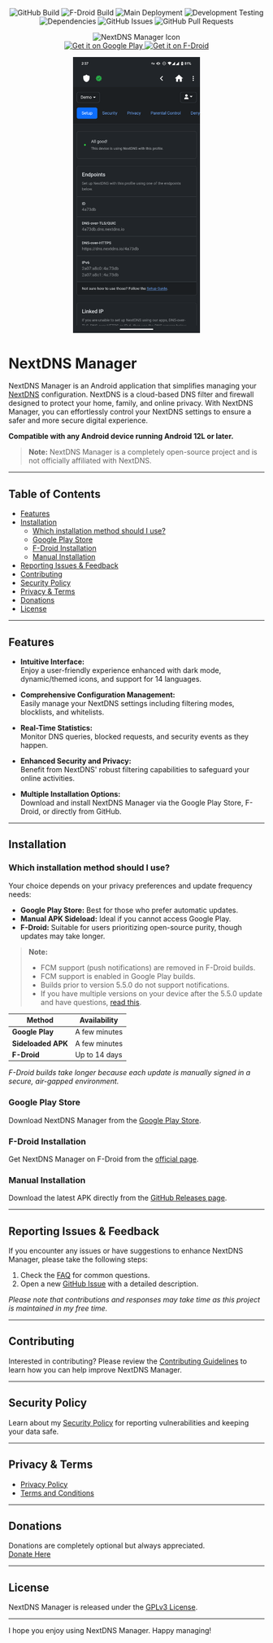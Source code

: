 <p align="center">
  <img src="https://img.shields.io/github/release/doubleangels/NextDNSManager.svg?logo=github&label=GitHub%20Build&style=for-the-badge" alt="GitHub Build">
  <img src="https://img.shields.io/f-droid/v/com.doubleangels.nextdnsmanagement.svg?logo=F-Droid&label=F-Droid%20Build&style=for-the-badge" alt="F-Droid Build">
  <img src="https://img.shields.io/github/actions/workflow/status/doubleangels/NextDNSManager/.github/workflows/deploy.yml?label=Deployment%20Pipeline&style=for-the-badge" alt="Main Deployment">
  <img src="https://img.shields.io/github/actions/workflow/status/doubleangels/NextDNSManager/.github/workflows/test-dev.yml?label=Development%20Testing&style=for-the-badge" alt="Development Testing">
  <img src="https://img.shields.io/librariesio/github/doubleangels/NextDNSManager?label=Dependencies&style=for-the-badge" alt="Dependencies">
  <img src="https://img.shields.io/github/issues/doubleangels/NextDNSManager?label=GitHub%20Issues&style=for-the-badge" alt="GitHub Issues">
  <img src="https://img.shields.io/github/issues-pr/doubleangels/NextDNSManager?label=GitHub%20Pull%20Requests&style=for-the-badge" alt="GitHub Pull Requests">
</p>

<p align="center">
  <img src="icons/web/icon-192.png" alt="NextDNS Manager Icon" width="96">
  <br>
  <a href="https://play.google.com/store/apps/details?id=com.doubleangels.nextdnsmanagement">
    <img src="https://play.google.com/intl/en_us/badges/static/images/badges/en_badge_web_generic.png" alt="Get it on Google Play" height="48">
  </a>
  <a href="https://f-droid.org/en/packages/com.doubleangels.nextdnsmanagement">
    <img src="https://fdroid.gitlab.io/artwork/badge/get-it-on.png" alt="Get it on F-Droid" height="48">
  </a>
</p>

<p align="center">
  <img src="fastlane/metadata/android/en-US/images/phoneScreenshots/1.png" alt="Screenshot of NextDNS Manager" width="250">
</p>

# NextDNS Manager

NextDNS Manager is an Android application that simplifies managing your [NextDNS](https://nextdns.io) configuration. NextDNS is a cloud-based DNS filter and firewall designed to protect your home, family, and online privacy. With NextDNS Manager, you can effortlessly control your NextDNS settings to ensure a safer and more secure digital experience.

**Compatible with any Android device running Android 12L or later.**

> **Note:** NextDNS Manager is a completely open-source project and is not officially affiliated with NextDNS.

---

## Table of Contents

- [Features](#features)
- [Installation](#installation)
  - [Which installation method should I use?](#which-installation-method-should-i-use)
  - [Google Play Store](#google-play-store)
  - [F-Droid Installation](#f-droid-installation)
  - [Manual Installation](#manual-installation)
- [Reporting Issues & Feedback](#reporting-issues--feedback)
- [Contributing](#contributing)
- [Security Policy](#security-policy)
- [Privacy & Terms](#privacy--terms)
- [Donations](#donations)
- [License](#license)

---

## Features

- **Intuitive Interface:**  
  Enjoy a user-friendly experience enhanced with dark mode, dynamic/themed icons, and support for 14 languages.

- **Comprehensive Configuration Management:**  
  Easily manage your NextDNS settings including filtering modes, blocklists, and whitelists.

- **Real-Time Statistics:**  
  Monitor DNS queries, blocked requests, and security events as they happen.

- **Enhanced Security and Privacy:**  
  Benefit from NextDNS' robust filtering capabilities to safeguard your online activities.

- **Multiple Installation Options:**  
  Download and install NextDNS Manager via the Google Play Store, F-Droid, or directly from GitHub.

---

## Installation

### Which installation method should I use?

Your choice depends on your privacy preferences and update frequency needs:

- **Google Play Store:** Best for those who prefer automatic updates.
- **Manual APK Sideload:** Ideal if you cannot access Google Play.
- **F-Droid:** Suitable for users prioritizing open-source purity, though updates may take longer.

> **Note:**
>
> - FCM support (push notifications) are removed in F-Droid builds.
> - FCM support is enabled in Google Play builds.
> - Builds prior to version 5.5.0 do not support notifications.
> - If you have multiple versions on your device after the 5.5.0 update and have questions, [read this](https://github.com/doubleangels/nextdnsmanager/issues/430).

| Method             | Availability  |
| ------------------ | ------------- |
| **Google Play**    | A few minutes |
| **Sideloaded APK** | A few minutes |
| **F-Droid**        | Up to 14 days |

_F-Droid builds take longer because each update is manually signed in a secure, air-gapped environment._

### Google Play Store

Download NextDNS Manager from the [Google Play Store](https://play.google.com/store/apps/details?id=com.doubleangels.nextdnsmanagement).

### F-Droid Installation

Get NextDNS Manager on F-Droid from the [official page](https://f-droid.org/en/packages/com.doubleangels.nextdnsmanagement).

### Manual Installation

Download the latest APK directly from the [GitHub Releases page](https://github.com/doubleangels/NextDNSManager/releases).

---

## Reporting Issues & Feedback

If you encounter any issues or have suggestions to enhance NextDNS Manager, please take the following steps:

1. Check the [FAQ](FAQ.md) for common questions.
2. Open a new [GitHub Issue](https://github.com/doubleangels/NextDNSManager/issues/new/choose) with a detailed description.

_Please note that contributions and responses may take time as this project is maintained in my free time._

---

## Contributing

Interested in contributing? Please review the [Contributing Guidelines](CONTRIBUTING.md) to learn how you can help improve NextDNS Manager.

---

## Security Policy

Learn about my [Security Policy](SECURITY.md) for reporting vulnerabilities and keeping your data safe.

---

## Privacy & Terms

- [Privacy Policy](https://doubleangels.github.io/privacypolicy/nextdns.html)
- [Terms and Conditions](https://doubleangels.github.io/privacypolicy/nextdns_terms.html)

---

## Donations

Donations are completely optional but always appreciated.  
[Donate Here](https://donate.stripe.com/4gw8yhbvH0mg6SQ7ss)

---

## License

NextDNS Manager is released under the [GPLv3 License](LICENSE).

---

I hope you enjoy using NextDNS Manager. Happy managing!
